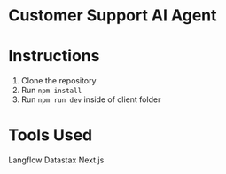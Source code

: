 # Customer Support AI Agent

# Instructions

1. Clone the repository
2. Run `npm install`
3. Run `npm run dev` inside of client folder


# Tools Used

Langflow 
Datastax 
Next.js